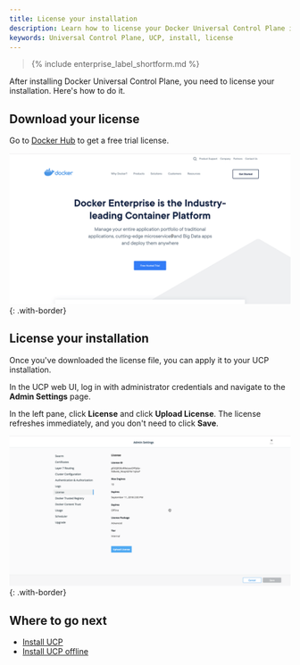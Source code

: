 ```yaml
---
title: License your installation
description: Learn how to license your Docker Universal Control Plane installation.
keywords: Universal Control Plane, UCP, install, license
---
```


>{% include enterprise_label_shortform.md %}

After installing Docker Universal Control Plane, you need to license your
installation. Here's how to do it.

## Download your license

Go to [Docker Hub](https://hub.docker.com/editions/enterprise/docker-ee-trial/trial)
to get a free trial license.

![](../../images/license-ucp-1.png){: .with-border}

## License your installation

Once you've downloaded the license file, you can apply it to your UCP
installation.

In the UCP web UI, log in with administrator credentials and
navigate to the **Admin Settings** page.

In the left pane, click **License** and click **Upload License**. The
license refreshes immediately, and you don't need to click **Save**.

![](../../images/license-ucp-2.png){: .with-border}

## Where to go next

- [Install UCP](../install.md)
- [Install UCP offline](../install/install-offline.md)
